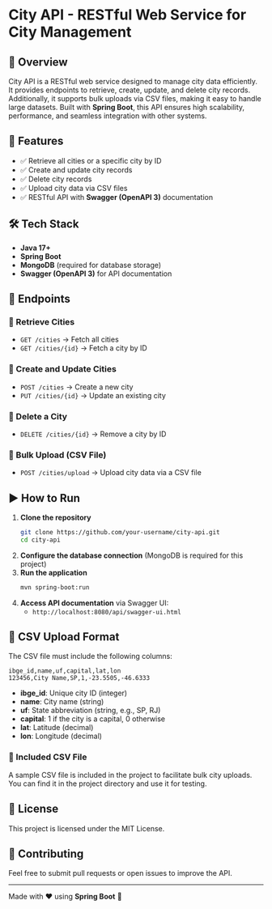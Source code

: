 # City API - RESTful Web Service for City Management

## 📌 Overview
City API is a RESTful web service designed to manage city data efficiently. It provides endpoints to retrieve, create, update, and delete city records. Additionally, it supports bulk uploads via CSV files, making it easy to handle large datasets. Built with **Spring Boot**, this API ensures high scalability, performance, and seamless integration with other systems.

## 🚀 Features
- ✅ Retrieve all cities or a specific city by ID
- ✅ Create and update city records
- ✅ Delete city records
- ✅ Upload city data via CSV files
- ✅ RESTful API with **Swagger (OpenAPI 3)** documentation

## 🛠️ Tech Stack
- **Java 17+**
- **Spring Boot**
- **MongoDB** (required for database storage)
- **Swagger (OpenAPI 3)** for API documentation

## 📂 Endpoints
### 🔹 Retrieve Cities
- `GET /cities` → Fetch all cities
- `GET /cities/{id}` → Fetch a city by ID

### 🔹 Create and Update Cities
- `POST /cities` → Create a new city
- `PUT /cities/{id}` → Update an existing city

### 🔹 Delete a City
- `DELETE /cities/{id}` → Remove a city by ID

### 🔹 Bulk Upload (CSV File)
- `POST /cities/upload` → Upload city data via a CSV file

## ▶️ How to Run
1. **Clone the repository**
   ```bash
   git clone https://github.com/your-username/city-api.git
   cd city-api
   ```
2. **Configure the database connection** (MongoDB is required for this project)
3. **Run the application**
   ```bash
   mvn spring-boot:run
   ```
4. **Access API documentation** via Swagger UI:
    - `http://localhost:8080/api/swagger-ui.html`

## 📌 CSV Upload Format
The CSV file must include the following columns:
```
ibge_id,name,uf,capital,lat,lon
123456,City Name,SP,1,-23.5505,-46.6333
```
- **ibge_id**: Unique city ID (integer)
- **name**: City name (string)
- **uf**: State abbreviation (string, e.g., SP, RJ)
- **capital**: 1 if the city is a capital, 0 otherwise
- **lat**: Latitude (decimal)
- **lon**: Longitude (decimal)

### 📂 Included CSV File
A sample CSV file is included in the project to facilitate bulk city uploads. You can find it in the project directory and use it for testing.

## 📄 License
This project is licensed under the MIT License.

## 🤝 Contributing
Feel free to submit pull requests or open issues to improve the API.

---
Made with ❤️ using **Spring Boot** 🚀

